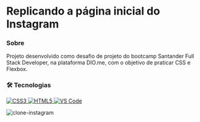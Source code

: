 <h1>Replicando a página inicial do Instagram</h1>

### Sobre
Projeto desenvolvido como desafio de projeto do bootcamp Santander Full Stack Developer, na plataforma DIO.me, com o objetivo de praticar CSS e Flexbox.

<h3> 🛠 Tecnologias </h3>

<p>
  <a href="">
    <img src="https://img.shields.io/badge/CSS3-1572B6?style=for-the-badge&logo=css3&logoColor=white"  alt="CSS3" />
  </a>
   <a href="">
    <img src="https://img.shields.io/badge/HTML5-E34F26?style=for-the-badge&logo=html5&logoColor=white"  alt="HTML5" />
  </a>
  <a href="">
    <img src="https://img.shields.io/badge/Visual_Studio_Code-0078D4?style=for-the-badge&logo=visual%20studio%20code&logoColor=white"  alt="VS Code" />
  </a>
  </p>

![clone-instagram](https://user-images.githubusercontent.com/101607831/172747969-e25015ff-a992-4f09-9c92-927b92889740.jpeg) 

